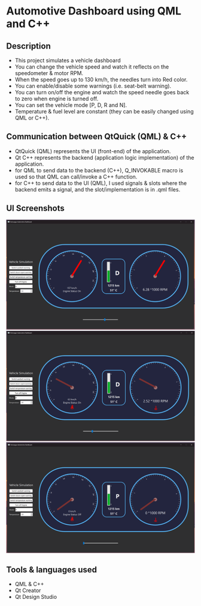 # Automotive Dashboard using QML and C++

## Description
- This project simulates a vehicle dashboard
- You can change the vehicle speed and watch it reflects on the speedometer & motor RPM.
- When the speed goes up to 130 km/h, the needles turn into Red color.
- You can enable/disable some warnings (i.e. seat-belt warning).
- You can turn on/off the engine and watch the speed needle goes back to zero when engine is turned off.
- You can set the vehicle mode [P, D, R and N].
- Temperature & fuel level are constant (they can be easily changed using QML or C++).


## Communication between QtQuick (QML) & C++
- QtQuick (QML) represents the UI (front-end) of the application.
- Qt C++ represents the backend (application logic implementation) of the application. 
- for QML to send data to the backend (C++), Q_INVOKABLE macro is used so that QML can call/invoke a C++ function.
- for C++ to send data to the UI (QML), I used signals & slots where the backend emits a signal, and the slot/implementation is in .qml files.


## UI Screenshots
![UI design](screenshots/1.png)
![UI design](screenshots/2.png)
![UI design](screenshots/3.png)


## Tools & languages used
- QML & C++
- Qt Creator
- Qt Design Studio